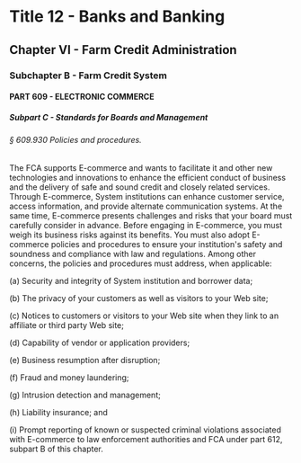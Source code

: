 
# Title 12 - Banks and Banking
## Chapter VI - Farm Credit Administration
### Subchapter B - Farm Credit System
#### PART 609 - ELECTRONIC COMMERCE
##### Subpart C - Standards for Boards and Management
###### § 609.930 Policies and procedures.

The FCA supports E-commerce and wants to facilitate it and other new technologies and innovations to enhance the efficient conduct of business and the delivery of safe and sound credit and closely related services. Through E-commerce, System institutions can enhance customer service, access information, and provide alternate communication systems. At the same time, E-commerce presents challenges and risks that your board must carefully consider in advance. Before engaging in E-commerce, you must weigh its business risks against its benefits. You must also adopt E-commerce policies and procedures to ensure your institution's safety and soundness and compliance with law and regulations. Among other concerns, the policies and procedures must address, when applicable:

(a) Security and integrity of System institution and borrower data;

(b) The privacy of your customers as well as visitors to your Web site;

(c) Notices to customers or visitors to your Web site when they link to an affiliate or third party Web site;

(d) Capability of vendor or application providers;

(e) Business resumption after disruption;

(f) Fraud and money laundering;

(g) Intrusion detection and management;

(h) Liability insurance; and

(i) Prompt reporting of known or suspected criminal violations associated with E-commerce to law enforcement authorities and FCA under part 612, subpart B of this chapter.
